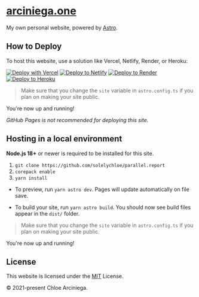 # [arciniega.one](https://arciniega.one)

My own personal website, powered by [Astro](https://astro.build).

## How to Deploy

To host this website, use a solution like Vercel, Netlify, Render, or Heroku:

[![Deploy with Vercel](https://vercel.com/button)](https://vercel.com/new/clone?repository-url=https://github.com/solelychloe/parallel.report)
[![Deploy to Netlify](https://www.netlify.com/img/deploy/button.svg)](https://app.netlify.com/start/deploy?repository=https://github.com/solelychloe/parallel.report)
[![Deploy to Render](https://binbashbanana.github.io/deploy-buttons/buttons/official/render.svg)](https://render.com/deploy?repo=https://github.com/solelychloe/parallel.report)
[![Deploy to Heroku](https://www.herokucdn.com/deploy/button.svg)](https://heroku.com/deploy?template=https://github.com/solelychloe/parallel.report)

> Make sure that you change the `site` variable in `astro.config.ts` if you plan on making your site public.

You're now up and running!

_GitHub Pages is not recommended for deploying this site._

## Hosting in a local environment

**Node.js 18+** or newer is required to be installed for this site.

1. `git clone https://github.com/solelychloe/parallel.report`
2. `corepack enable`
3. `yarn install`

- To preview, run `yarn astro dev`.
Pages will update automatically on file save.

- To build your site, run `yarn astro build`.
You should now see build files appear in the `dist/` folder.

> Make sure that you change the `site` variable in `astro.config.ts` if you plan on making your site public.

You're now up and running!

## License

This website is licensed under the [MIT](https://github.com/solelychloe/arciniega.one/blob/main/LICENSE) License.

© 2021-present Chloe Arciniega.
